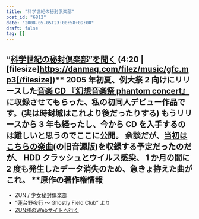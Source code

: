```yaml
---
title: "科学世紀の秘封倶楽部"
post_id: "6812"
date: "2008-05-05T23:00:58+09:00"
draft: false
tag: []
---
```



## “[科学世紀の秘封倶楽部”を聞く](/filez/music/gfc.mp3) (4:20 | [filesize]https://danmaq.com/filez/music/gfc.mp3[/filesize])** 2005 年初夏、例大祭 2 向けにリリースした[音楽 CD 『幻想音楽祭 phantom concert』](http://tsubu.s104.xrea.com/thcd/)に収録させてもらった、私の初同人デビュー作品です。(実は時封城はこれより後だったりする) もうリリースから 3 年も経ったし、今から CD を入手するのは難しいと思うのでここに公開。  余談だが、[当初はこちらの楽曲](/3267)(の旧音源版)を収録する予定だったのだが、 HDD クラッシュとウイルス感染、 1 か月の間に 2 度も発生したデータ消失のため、急きょ拵えた曲がこれ。 **原作の著作権情報

  * ZUN / 少女秘封倶楽部
  * “蓮台野夜行 ～ Ghostly Field Club” より
  * [ZUN様のWebサイトへ行く](http://www16.big.or.jp/%7Ezun/)

